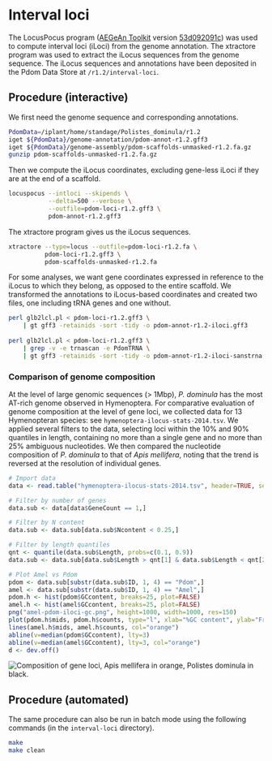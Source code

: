 # Interval loci

The LocusPocus program ([AEGeAn Toolkit][] version [53d092091c][]) was used to compute interval loci (iLoci) from the genome annotation.
The xtractore program was used to extract the iLocus sequences from the genome sequence.
The iLocus sequences and annotations have been deposited in the Pdom Data Store at `/r1.2/interval-loci`.

## Procedure (interactive)

We first need the genome sequence and corresponding annotations.

```bash
PdomData=/iplant/home/standage/Polistes_dominula/r1.2
iget ${PdomData}/genome-annotation/pdom-annot-r1.2.gff3
iget ${PdomData}/genome-assembly/pdom-scaffolds-unmasked-r1.2.fa.gz
gunzip pdom-scaffolds-unmasked-r1.2.fa.gz
```

Then we compute the iLocus coordinates, excluding gene-less iLoci if they are at the end of a scaffold.

```bash
locuspocus --intloci --skipends \
           --delta=500 --verbose \
           --outfile=pdom-loci-r1.2.gff3 \
           pdom-annot-r1.2.gff3
```

The xtractore program gives us the iLocus sequences.

```bash
xtractore --type=locus --outfile=pdom-loci-r1.2.fa \
          pdom-loci-r1.2.gff3 \
          pdom-scaffolds-unmasked-r1.2.fa
```

For some analyses, we want gene coordinates expressed in reference to the iLocus to which they belong, as opposed to the entire scaffold.
We transformed the annotations to iLocus-based coordinates and created two files, one including tRNA genes and one without.

```bash
perl glb2lcl.pl < pdom-loci-r1.2.gff3 \
    | gt gff3 -retainids -sort -tidy -o pdom-annot-r1.2-iloci.gff3
    
perl glb2lcl.pl < pdom-loci-r1.2.gff3 \
    | grep -v -e trnascan -e PdomTRNA \
    | gt gff3 -retainids -sort -tidy -o pdom-annot-r1.2-iloci-sanstrna.gff3
```

### Comparison of genome composition

At the level of large genomic sequences (> 1Mbp), *P. dominula* has the most AT-rich genome observed in Hymenoptera.
For comparative evaluation of genome composition at the level of gene loci, we collected data for 13 Hymenopteran species: see ``hymenoptera-ilocus-stats-2014.tsv``.
We applied several filters to the data, selecting loci within the 10% and 90% quantiles in length, containing no more than a single gene and no more than 25% ambiguous nucleotides.
We then compared the nucleotide composition of *P. dominula* to that of *Apis mellifera*, noting that the trend is reversed at the resolution of individual genes.

```R
# Import data
data <- read.table("hymenoptera-ilocus-stats-2014.tsv", header=TRUE, sep="\t")

# Filter by number of genes
data.sub <- data[data$GeneCount == 1,]

# Filter by N content
data.sub <- data.sub[data.sub$Ncontent < 0.25,]

# Filter by length quantiles
qnt <- quantile(data.sub$Length, probs=c(0.1, 0.9))
data.sub <- data.sub[data.sub$Length > qnt[1] & data.sub$Length < qnt[2],]

# Plot Amel vs Pdom
pdom <- data.sub[substr(data.sub$ID, 1, 4) == "Pdom",]
amel <- data.sub[substr(data.sub$ID, 1, 4) == "Amel",]
pdom.h <- hist(pdom$GCcontent, breaks=25, plot=FALSE)
amel.h <- hist(amel$GCcontent, breaks=25, plot=FALSE)
png("amel-pdom-iloci-gc.png", height=1000, width=1000, res=150)
plot(pdom.h$mids, pdom.h$counts, type="l", xlab="%GC content", ylab="Frequency", xlim=c(0,0.65))
lines(amel.h$mids, amel.h$counts, col="orange")
abline(v=median(pdom$GCcontent), lty=3)
abline(v=median(amel$GCcontent), lty=3, col="orange")
d <- dev.off()
```

![Composition of gene loci, *Apis mellifera* in orange, *Polistes dominula* in black.](amel-pdom-iloci-gc.*png*)

## Procedure (automated)

The same procedure can also be run in batch mode using the following commands (in the `interval-loci` directory).

```bash
make
make clean
```

[AEGeAn Toolkit]: http://standage.github.io/AEGeAn
[53d092091c]: https://github.com/standage/AEGeAn/tree/53d092091c928136d5ab2d031dcd32f293ce3a4f
[d72e59a]: https://github.com/standage/AEGeAn/tree/d72e59ad0012f69fa2fd036f4d715af3ca72d1ab
